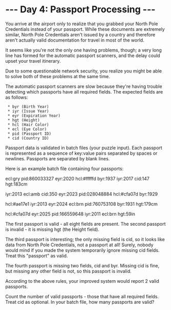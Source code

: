 # --- Day 4: Passport Processing ---

   You arrive at the airport only to realize that you grabbed your North Pole
   Credentials instead of your passport. While these documents are extremely
   similar, North Pole Credentials aren't issued by a country and therefore
   aren't actually valid documentation for travel in most of the world.

   It seems like you're not the only one having problems, though; a very long
   line has formed for the automatic passport scanners, and the delay could
   upset your travel itinerary.

   Due to some questionable network security, you realize you might be able
   to solve both of these problems at the same time.

   The automatic passport scanners are slow because they're having trouble
   detecting which passports have all required fields. The expected fields
   are as follows:

     * byr (Birth Year)
     * iyr (Issue Year)
     * eyr (Expiration Year)
     * hgt (Height)
     * hcl (Hair Color)
     * ecl (Eye Color)
     * pid (Passport ID)
     * cid (Country ID)

   Passport data is validated in batch files (your puzzle input). Each
   passport is represented as a sequence of key:value pairs separated by
   spaces or newlines. Passports are separated by blank lines.

   Here is an example batch file containing four passports:

 ecl:gry pid:860033327 eyr:2020 hcl:#fffffd
 byr:1937 iyr:2017 cid:147 hgt:183cm

 iyr:2013 ecl:amb cid:350 eyr:2023 pid:028048884
 hcl:#cfa07d byr:1929

 hcl:#ae17e1 iyr:2013
 eyr:2024
 ecl:brn pid:760753108 byr:1931
 hgt:179cm

 hcl:#cfa07d eyr:2025 pid:166559648
 iyr:2011 ecl:brn hgt:59in

   The first passport is valid - all eight fields are present. The second
   passport is invalid - it is missing hgt (the Height field).

   The third passport is interesting; the only missing field is cid, so it
   looks like data from North Pole Credentials, not a passport at all!
   Surely, nobody would mind if you made the system temporarily ignore
   missing cid fields. Treat this "passport" as valid.

   The fourth passport is missing two fields, cid and byr. Missing cid is
   fine, but missing any other field is not, so this passport is invalid.

   According to the above rules, your improved system would report 2 valid
   passports.

   Count the number of valid passports - those that have all required fields.
   Treat cid as optional. In your batch file, how many passports are valid?

